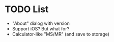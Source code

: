 #  TODO List
- "About" dialog with version
- Support iOS? But what for?
- Calculator-like "MS/MR" (and save to storage)

